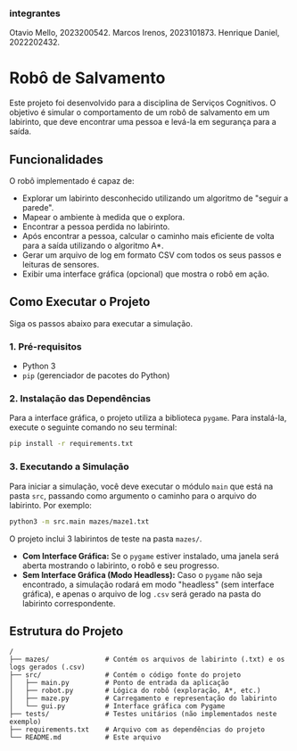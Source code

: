### integrantes

Otavio Mello, 2023200542.
Marcos Irenos, 2023101873. 
Henrique Daniel, 2022202432.

# Robô de Salvamento

Este projeto foi desenvolvido para a disciplina de Serviços Cognitivos. O objetivo é simular o comportamento de um robô de salvamento em um labirinto, que deve encontrar uma pessoa e levá-la em segurança para a saída.

## Funcionalidades

O robô implementado é capaz de:

- Explorar um labirinto desconhecido utilizando um algoritmo de "seguir a parede".
- Mapear o ambiente à medida que o explora.
- Encontrar a pessoa perdida no labirinto.
- Após encontrar a pessoa, calcular o caminho mais eficiente de volta para a saída utilizando o algoritmo A*.
- Gerar um arquivo de log em formato CSV com todos os seus passos e leituras de sensores.
- Exibir uma interface gráfica (opcional) que mostra o robô em ação.

## Como Executar o Projeto

Siga os passos abaixo para executar a simulação.

### 1. Pré-requisitos

- Python 3
- `pip` (gerenciador de pacotes do Python)

### 2. Instalação das Dependências

Para a interface gráfica, o projeto utiliza a biblioteca `pygame`. Para instalá-la, execute o seguinte comando no seu terminal:

```bash
pip install -r requirements.txt
```

### 3. Executando a Simulação

Para iniciar a simulação, você deve executar o módulo `main` que está na pasta `src`, passando como argumento o caminho para o arquivo do labirinto. Por exemplo:

```bash
python3 -m src.main mazes/maze1.txt
```

O projeto inclui 3 labirintos de teste na pasta `mazes/`.

- **Com Interface Gráfica:** Se o `pygame` estiver instalado, uma janela será aberta mostrando o labirinto, o robô e seu progresso.
- **Sem Interface Gráfica (Modo Headless):** Caso o `pygame` não seja encontrado, a simulação rodará em modo "headless" (sem interface gráfica), e apenas o arquivo de log `.csv` será gerado na pasta do labirinto correspondente.

## Estrutura do Projeto

```
/
├── mazes/              # Contém os arquivos de labirinto (.txt) e os logs gerados (.csv)
├── src/                # Contém o código fonte do projeto
│   ├── main.py         # Ponto de entrada da aplicação
│   ├── robot.py        # Lógica do robô (exploração, A*, etc.)
│   ├── maze.py         # Carregamento e representação do labirinto
│   └── gui.py          # Interface gráfica com Pygame
├── tests/              # Testes unitários (não implementados neste exemplo)
├── requirements.txt    # Arquivo com as dependências do projeto
└── README.md           # Este arquivo
```
